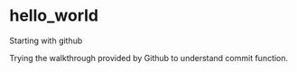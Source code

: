 # hello_world
Starting with github

Trying the walkthrough provided by Github to understand commit function.
